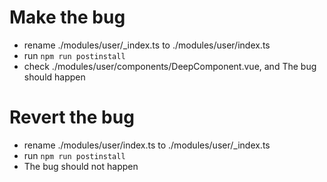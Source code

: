 # Make the bug

- rename ./modules/user/_index.ts to ./modules/user/index.ts
- run `npm run postinstall`
- check ./modules/user/components/DeepComponent.vue, and The bug should happen

# Revert the bug

- rename ./modules/user/index.ts to ./modules/user/_index.ts
- run `npm run postinstall`
- The bug should not happen
